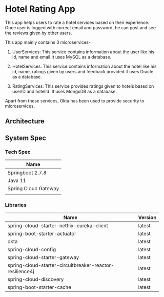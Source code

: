 
# Hotel Rating App

This app helps users to rate a hotel services based on their experience. Once user is logged with correct email and password, he can post and see the reviews given by other users.

This app mainly contains 3 microservices-

1) UserServices: This service contains information about the user like his id, name and email.It uses MySQL as a database.

2) HotelServices: This service contains information about the hotel like his id, name, ratings given by users and feedback provided.It uses Oracle as a database.

3) RatingServices: This service provides ratings given to hotels based on userID and hotelId .It uses MongoDB as a database.

Apart from these services, Okta has been used to provide security to microservices.

## Architecture


## System Spec

### Tech Spec
| Name  |
|----|
| Springboot 2.7.8  |
| Java 11 |
| Spring Cloud Gateway |
|  |


### Libraries

| Name  | Version | 
|----|----|
| spring-cloud-starter-netflix-eureka-client | latest  |
| spring-boot-starter-actuator | latest |
| okta | latest |
| spring-cloud-config | latest |
| spring-cloud-starter-gateway | latest |
| spring-cloud-starter-circuitbreaker-reactor-resilience4j | latest |
| spring-cloud-discovery | latest |
| spring-boot-starter-cache | latest |



